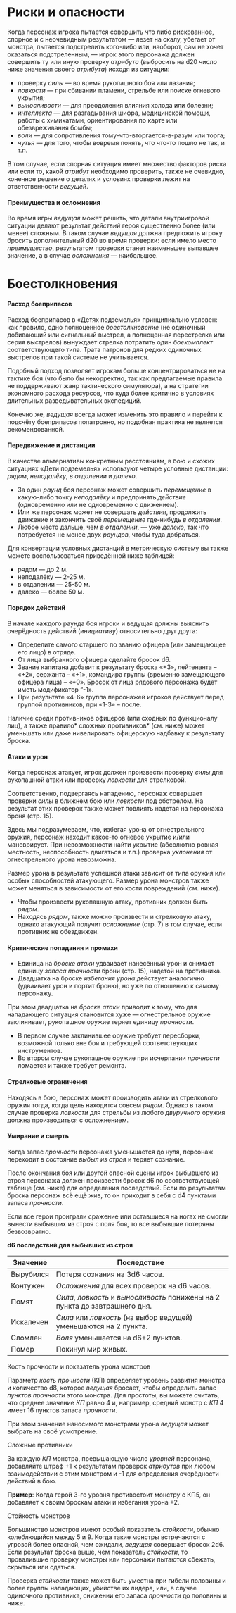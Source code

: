 # Риски и опасности

Когда персонаж игрока пытается совершить что либо рискованное, спорное и с неочевидным результатом — лезет на скалу, убегает от монстра, пытается подстрелить кого-либо или, наоборот, сам не хочет оказаться подстреленным, — игрок этого персонажа должен совершить ту или иную проверку *атрибута* (выбросить на d20 число ниже значения своего *атрибута*) исходя из ситуации:

- проверку *силы* — во время рукопашного боя или лазания;
- *ловкости* — при сбивании пламени, стрельбе или поиске огневого укрытия;
- *выносливости* — для преодоления влияния холода или болезни;
- *интеллекта* — для разгадывания шифра, медицинской помощи, работы с химикатами, ориентирования по карте или обезвреживания бомбы;
- *воли* — для сопротивления тому-что-вторгается-в-разум или торга;
- *чутья* — для того, чтобы вовремя понять, что что-то пошло не так, и т.п.

В том случае, если спорная ситуация имеет множество факторов риска или если то, какой *атрибут* необходимо проверить, также не очевидно, конечное решение о деталях и условиях проверки лежит на ответственности *ведущей*.

#### Преимущества и осложнения

Во время игры *ведущая* может решить, что детали внутриигровой ситуации делают результат *действий* героя существенно более (или менее) сложным. В таком случае *ведущая* должна предложить игроку бросить дополнительный d20 во время проверки: если имело место *преимущество*, результатом проверки станет наименьшее выпавшее значение, а в случае *осложнения* — наибольшее.

# Боестолкновения

#### Расход боеприпасов

Расход боеприпасов в «Детях подземелья» принципиально условен: как правило, одно полноценное *боестолкновение* (не одиночный добивающий или сигнальный выстрел, а полноценная перестрелка или серия выстрелов) вынуждает стрелка потратить один *боекомплект* соответствующего типа. Трата патронов для редких одиночных выстрелов при такой системе не учитывается.

Подобный подход позволяет игрокам больше концентрироваться не на тактике боя (что было бы некорректно, так как предлагаемые правила не поддерживают жанр тактического симулятора), а на стратегии экономного расхода ресурсов, что куда более критично в условиях длительных разведывательных экспедиций.

Конечно же, *ведущая* всегда может изменить это правило и перейти к подсчёту боеприпасов попатронно, но подобная практика не является рекомендованной.

#### Передвижение и дистанции

В качестве альтернативы конкретным расстояниям, в бою и схожих ситуациях «Дети подземелья» используют четыре условные дистанции: *рядом*, *неподалёку*, *в отдалении* и *далеко*.

-  За один *раунд* боя персонаж может совершить *перемещение* в какую-либо точку *неподалёку* и предпринять *действие* (одновременно или не одновременно с движением).
- Или же персонаж может не совершать *действия*, продолжить движение и закончить своё *перемещение* где-нибудь *в отдалении*.
- Любое место дальше, чем  *в отдалении*, — уже *далеко*, так что потребуется не менее двух *раундов*, чтобы туда добраться.

Для конвертации условных дистанций в метрическую систему вы также можете воспользоваться приведённой ниже таблицей:

- рядом — до 2 м.
- неподалёку — 2-25 м. 
- в отдалении — 25-50 м.
- далеко — более 50 м.

#### Порядок действий

В начале каждого раунда боя игроки и ведущая должны выяснить очерёдность действий (*инициативу*) относительно друг друга:

- Определите самого старшего по званию офицера (или замещающее его лицо) в отряде.
- От лица выбранного офицера сделайте бросок d6.
- Звание капитана добавит к результату броска «+3», лейтенанта – «+2», сержанта – «+1», командира группы (временно замещающего офицера лица) – «+0». Бросок от лица рядового персонажа будет иметь модификатор “-1».
- При результате «4-6» группа персонажей игроков действует перед группой противников, при «1-3» – после.

Наличие среди противников офицеров (или сходных по функционалу лиц), а также правило* сложных противников* (см. ниже) может уменьшать или даже нивелировать офицерскую надбавку к результату броска.

#### Атаки и урон

Когда персонаж атакует, игрок должен произвести проверку *силы* для рукопашной атаки или проверку *ловкости* для стрелковой.

Соответственно, подвергаясь нападению, персонаж совершает проверки *силы* в ближнем бою или *ловкости* под обстрелом. На результат этих проверок также может повлиять надетая на персонажа броня (стр. 15).

Здесь мы подразумеваем, что, избегая урона от огнестрельного оружия, персонаж находит какое-то огневое укрытие и/или маневрирует. При невозможности найти укрытие (абсолютно ровная местность, неспособность двигаться и т.п.) проверка *уклонения* от огнестрельного урона невозможна.

Размер урона в результате успешной атаки зависит от типа оружия или особых способностей атакующего. Размер урона монстров также может меняться в зависимости от его кости повреждений (см. ниже).

- Чтобы произвести рукопашную атаку, противник должен быть *рядом*.
- Находясь *рядом*, также можно произвести и стрелковую атаку, однако атакующий получит *осложнение* (стр. 7) в том случае, если противник не обездвижен.

#### Критические попадания и промахи

- Единица на *броске атаки* удваивает нанесённый урон и снимает единицу *запаса прочности* брони (стр. 15), надетой на противника.
- Двадцатка на броске *избегания урона* действует аналогично (удваивает урон и портит броню), но уже по отношению к самому персонажу.

При этом двадцатка на *броске атаки* приводит к тому, что для нападающего ситуация становится хуже — огнестрельное оружие заклинивает, рукопашное оружие теряет единицу *прочности*.

- В первом случае заклинившее оружие требует пересборки, возможной только вне боя и требующей соответствующих инструментов.
- Во втором случае рукопашное оружие при исчерпании *прочности* ломается и также требует ремонта.

#### Стрелковые ограничения

Находясь в бою, персонаж может производить атаки из стрелкового оружия тогда, когда цель находится совсем *рядом*. Однако в таком случае проверка *ловкости* для стрельбы из любого *двуручного* оружия должна производиться с осложнением.

#### Умирание и смерть

Когда запас *прочности* персонажа уменьшается до нуля, персонаж переходит в состояние *выбыл из строя* и теряет сознание.

После окончания боя или другой опасной сцены игрок выбывшего из строя персонажа должен произвести бросок d6 по соответствующей таблице (см. ниже) для определения последствий. Если по результатам броска персонаж всё ещё жив, то он приходит в себя с d4 пунктами запаса *прочности*.

Если все герои проиграли сражение или оставшиеся на ногах не смогли вынести выбывших из строя с поля боя, то все выбывшие потеряны безвозвратно.

**d6 последствий для выбывших из строя**

|Значение|Последствие|
| ------------ | ------------ |
|Вырубился|Потеря сознания на 3d6 часов.|
|Контужен|*Осложнения* для всех проверок на d6 часов.|
|Помят|*Сила*, *ловкость* и *выносливость* понижены на 2 пункта до завтрашнего дня.|
|Искалечен|*Сила* или *ловкость* (на выбор ведущей) уменьшаются на 2 пункта.|
|Сломлен|*Воля* уменьшается на d6+2 пунктов.|
|Помер|Покинул мир живых.|

Кость прочности и показатель урона монстров

Параметр *кость прочности* (КП) определяет уровень развития монстра и количество d8, которое *ведущая* бросает, чтобы определить запас *пунктов прочности* этого монстра. Для простоты, вы можете считать, что среднее значение *КП* равно 4 и, например, средний монстр с *КП* 4 имеет 16 пунктов запаса *прочности*.

При этом значение наносимого монстрами урона *ведущая* может выбрать на своё усмотрение.

Сложные противники

За каждую *КП* монстра, превышающую число *уровней* персонажа, добавляйте штраф +1 к результатам проверок *атрибутов* при любом взаимодействии с этим монстром и -1 для определения очерёдности действий в бою.

**Пример**: Когда герой 3-го уровня противостоит монстру с КП5, он добавляет к своим броскам атаки и избегания урона +2.

Стойкость монстров

Большинство монстров имеют особый показатель *стойкости*, обычно колеблющийся между 5 и 9. Когда такие монстры встречаются с угрозой более опасной, чем ожидали, *ведущая* совершает бросок 2d6. Если результат броска выше, чем показатель *стойкости*, то провалившие проверку монстры или персонажи пытаются сбежать, скрыться или сдаться.

Проверка *стойкости* также может быть уместна при гибели половины и более группы нападающих, убийстве их лидера, или, в случае одиночного противника, снижении его запаса *прочности* до половины и ниже.